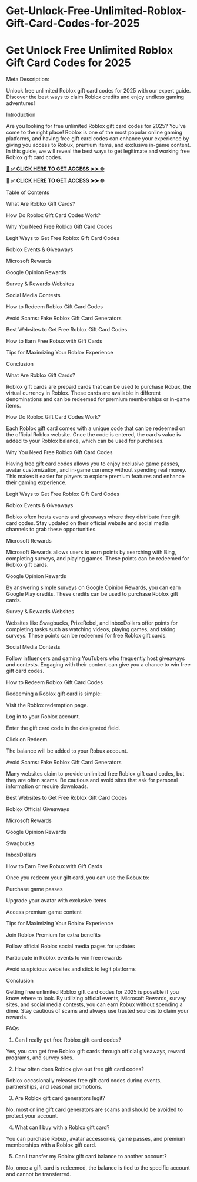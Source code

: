 # Get-Unlock-Free-Unlimited-Roblox-Gift-Card-Codes-for-2025
# Get Unlock Free Unlimited Roblox Gift Card Codes for 2025

Meta Description:

Unlock free unlimited Roblox gift card codes for 2025 with our expert guide. Discover the best ways to claim Roblox credits and enjoy endless gaming adventures!

Introduction

Are you looking for free unlimited Roblox gift card codes for 2025? You've come to the right place! Roblox is one of the most popular online gaming platforms, and having free gift card codes can enhance your experience by giving you access to Robux, premium items, and exclusive in-game content. In this guide, we will reveal the best ways to get legitimate and working free Roblox gift card codes.

**[📌 ✅ CLICK HERE TO GET ACCESS ➤➤ 🌐](https://jahanhubspot.com/roblux/)**

**[📌 ✅ CLICK HERE TO GET ACCESS ➤➤ 🌐](https://jahanhubspot.com/roblux/)**

Table of Contents

What Are Roblox Gift Cards?

How Do Roblox Gift Card Codes Work?

Why You Need Free Roblox Gift Card Codes

Legit Ways to Get Free Roblox Gift Card Codes

Roblox Events & Giveaways

Microsoft Rewards

Google Opinion Rewards

Survey & Rewards Websites

Social Media Contests

How to Redeem Roblox Gift Card Codes

Avoid Scams: Fake Roblox Gift Card Generators

Best Websites to Get Free Roblox Gift Card Codes

How to Earn Free Robux with Gift Cards

Tips for Maximizing Your Roblox Experience

Conclusion

What Are Roblox Gift Cards?

Roblox gift cards are prepaid cards that can be used to purchase Robux, the virtual currency in Roblox. These cards are available in different denominations and can be redeemed for premium memberships or in-game items.

How Do Roblox Gift Card Codes Work?

Each Roblox gift card comes with a unique code that can be redeemed on the official Roblox website. Once the code is entered, the card’s value is added to your Roblox balance, which can be used for purchases.

Why You Need Free Roblox Gift Card Codes

Having free gift card codes allows you to enjoy exclusive game passes, avatar customization, and in-game currency without spending real money. This makes it easier for players to explore premium features and enhance their gaming experience.

Legit Ways to Get Free Roblox Gift Card Codes

Roblox Events & Giveaways

Roblox often hosts events and giveaways where they distribute free gift card codes. Stay updated on their official website and social media channels to grab these opportunities.

Microsoft Rewards

Microsoft Rewards allows users to earn points by searching with Bing, completing surveys, and playing games. These points can be redeemed for Roblox gift cards.

Google Opinion Rewards

By answering simple surveys on Google Opinion Rewards, you can earn Google Play credits. These credits can be used to purchase Roblox gift cards.

Survey & Rewards Websites

Websites like Swagbucks, PrizeRebel, and InboxDollars offer points for completing tasks such as watching videos, playing games, and taking surveys. These points can be redeemed for free Roblox gift cards.

Social Media Contests

Follow influencers and gaming YouTubers who frequently host giveaways and contests. Engaging with their content can give you a chance to win free gift card codes.

How to Redeem Roblox Gift Card Codes

Redeeming a Roblox gift card is simple:

Visit the Roblox redemption page.

Log in to your Roblox account.

Enter the gift card code in the designated field.

Click on Redeem.

The balance will be added to your Robux account.

Avoid Scams: Fake Roblox Gift Card Generators

Many websites claim to provide unlimited free Roblox gift card codes, but they are often scams. Be cautious and avoid sites that ask for personal information or require downloads.

Best Websites to Get Free Roblox Gift Card Codes

Roblox Official Giveaways

Microsoft Rewards

Google Opinion Rewards

Swagbucks

InboxDollars

How to Earn Free Robux with Gift Cards

Once you redeem your gift card, you can use the Robux to:

Purchase game passes

Upgrade your avatar with exclusive items

Access premium game content

Tips for Maximizing Your Roblox Experience

Join Roblox Premium for extra benefits

Follow official Roblox social media pages for updates

Participate in Roblox events to win free rewards

Avoid suspicious websites and stick to legit platforms

Conclusion

Getting free unlimited Roblox gift card codes for 2025 is possible if you know where to look. By utilizing official events, Microsoft Rewards, survey sites, and social media contests, you can earn Robux without spending a dime. Stay cautious of scams and always use trusted sources to claim your rewards.

FAQs

1. Can I really get free Roblox gift card codes?

Yes, you can get free Roblox gift cards through official giveaways, reward programs, and survey sites.

2. How often does Roblox give out free gift card codes?

Roblox occasionally releases free gift card codes during events, partnerships, and seasonal promotions.

3. Are Roblox gift card generators legit?

No, most online gift card generators are scams and should be avoided to protect your account.

4. What can I buy with a Roblox gift card?

You can purchase Robux, avatar accessories, game passes, and premium memberships with a Roblox gift card.

5. Can I transfer my Roblox gift card balance to another account?

No, once a gift card is redeemed, the balance is tied to the specific account and cannot be transferred.

